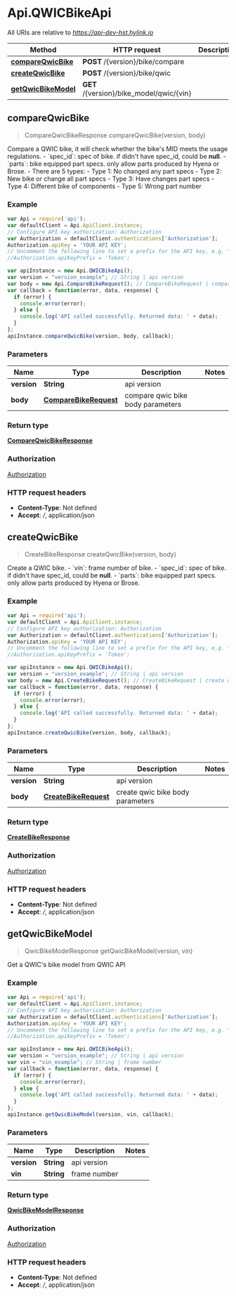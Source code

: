 # Api.QWICBikeApi

All URIs are relative to *https://api-dev-hst.hylink.io*

Method | HTTP request | Description
------------- | ------------- | -------------
[**compareQwicBike**](QWICBikeApi.md#compareQwicBike) | **POST** /{version}/bike/compare | 
[**createQwicBike**](QWICBikeApi.md#createQwicBike) | **POST** /{version}/bike/qwic | 
[**getQwicBikeModel**](QWICBikeApi.md#getQwicBikeModel) | **GET** /{version}/bike_model/qwic/{vin} | 



## compareQwicBike

> CompareQwicBikeResponse compareQwicBike(version, body)



Compare a QWIC bike, it will check whether the bike&#39;s MID meets the usage regulations. - &#x60;spec_id&#x60;: spec of bike. if didn&#39;t have spec_id, could be **null**. - &#x60;parts&#x60;: bike equipped part specs. only allow parts produced by Hyena or Brose. - There are 5 types:   - Type 1: No changed any part specs   - Type 2: New bike or change all part specs   - Type 3: Have changes part specs   - Type 4: Different bike of components   - Type 5: Wrong part number

### Example

```javascript
var Api = require('api');
var defaultClient = Api.ApiClient.instance;
// Configure API key authorization: Authorization
var Authorization = defaultClient.authentications['Authorization'];
Authorization.apiKey = 'YOUR API KEY';
// Uncomment the following line to set a prefix for the API key, e.g. "Token" (defaults to null)
//Authorization.apiKeyPrefix = 'Token';

var apiInstance = new Api.QWICBikeApi();
var version = "version_example"; // String | api version
var body = new Api.CompareBikeRequest(); // CompareBikeRequest | compare qwic bike body parameters
var callback = function(error, data, response) {
  if (error) {
    console.error(error);
  } else {
    console.log('API called successfully. Returned data: ' + data);
  }
};
apiInstance.compareQwicBike(version, body, callback);
```

### Parameters



Name | Type | Description  | Notes
------------- | ------------- | ------------- | -------------
 **version** | **String**| api version | 
 **body** | [**CompareBikeRequest**](CompareBikeRequest.md)| compare qwic bike body parameters | 

### Return type

[**CompareQwicBikeResponse**](CompareQwicBikeResponse.md)

### Authorization

[Authorization](../README.md#Authorization)

### HTTP request headers

- **Content-Type**: Not defined
- **Accept**: */*, application/json


## createQwicBike

> CreateBikeResponse createQwicBike(version, body)



Create a QWIC bike. - &#x60;vin&#x60;: frame number of bike. - &#x60;spec_id&#x60;: spec of bike. if didn&#39;t have spec_id, could be **null**. - &#x60;parts&#x60;: bike equipped part specs. only allow parts produced by Hyena or Brose.

### Example

```javascript
var Api = require('api');
var defaultClient = Api.ApiClient.instance;
// Configure API key authorization: Authorization
var Authorization = defaultClient.authentications['Authorization'];
Authorization.apiKey = 'YOUR API KEY';
// Uncomment the following line to set a prefix for the API key, e.g. "Token" (defaults to null)
//Authorization.apiKeyPrefix = 'Token';

var apiInstance = new Api.QWICBikeApi();
var version = "version_example"; // String | api version
var body = new Api.CreateBikeRequest(); // CreateBikeRequest | create qwic bike body parameters
var callback = function(error, data, response) {
  if (error) {
    console.error(error);
  } else {
    console.log('API called successfully. Returned data: ' + data);
  }
};
apiInstance.createQwicBike(version, body, callback);
```

### Parameters



Name | Type | Description  | Notes
------------- | ------------- | ------------- | -------------
 **version** | **String**| api version | 
 **body** | [**CreateBikeRequest**](CreateBikeRequest.md)| create qwic bike body parameters | 

### Return type

[**CreateBikeResponse**](CreateBikeResponse.md)

### Authorization

[Authorization](../README.md#Authorization)

### HTTP request headers

- **Content-Type**: Not defined
- **Accept**: */*, application/json


## getQwicBikeModel

> QwicBikeModelResponse getQwicBikeModel(version, vin)



Get a QWIC&#39;s bike model from QWIC API

### Example

```javascript
var Api = require('api');
var defaultClient = Api.ApiClient.instance;
// Configure API key authorization: Authorization
var Authorization = defaultClient.authentications['Authorization'];
Authorization.apiKey = 'YOUR API KEY';
// Uncomment the following line to set a prefix for the API key, e.g. "Token" (defaults to null)
//Authorization.apiKeyPrefix = 'Token';

var apiInstance = new Api.QWICBikeApi();
var version = "version_example"; // String | api version
var vin = "vin_example"; // String | frame number
var callback = function(error, data, response) {
  if (error) {
    console.error(error);
  } else {
    console.log('API called successfully. Returned data: ' + data);
  }
};
apiInstance.getQwicBikeModel(version, vin, callback);
```

### Parameters



Name | Type | Description  | Notes
------------- | ------------- | ------------- | -------------
 **version** | **String**| api version | 
 **vin** | **String**| frame number | 

### Return type

[**QwicBikeModelResponse**](QwicBikeModelResponse.md)

### Authorization

[Authorization](../README.md#Authorization)

### HTTP request headers

- **Content-Type**: Not defined
- **Accept**: */*, application/json

